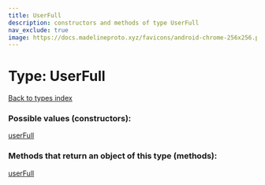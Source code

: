 ```yaml
---
title: UserFull
description: constructors and methods of type UserFull
nav_exclude: true
image: https://docs.madelineproto.xyz/favicons/android-chrome-256x256.png
---
```

# Type: UserFull
[Back to types index](index.html)



### Possible values (constructors):

[userFull](/API_docs/constructors/userFull.html)  



### Methods that return an object of this type (methods):



[userFull](/API_docs/constructors/userFull.html)  

